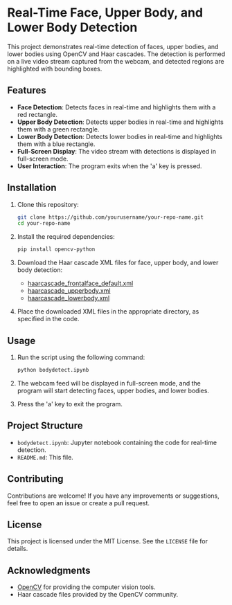 # Real-Time Face, Upper Body, and Lower Body Detection

This project demonstrates real-time detection of faces, upper bodies, and lower bodies using OpenCV and Haar cascades. The detection is performed on a live video stream captured from the webcam, and detected regions are highlighted with bounding boxes.

## Features

- **Face Detection**: Detects faces in real-time and highlights them with a red rectangle.
- **Upper Body Detection**: Detects upper bodies in real-time and highlights them with a green rectangle.
- **Lower Body Detection**: Detects lower bodies in real-time and highlights them with a blue rectangle.
- **Full-Screen Display**: The video stream with detections is displayed in full-screen mode.
- **User Interaction**: The program exits when the 'a' key is pressed.

## Installation

1. Clone this repository:

    ```bash
    git clone https://github.com/yourusername/your-repo-name.git
    cd your-repo-name
    ```

2. Install the required dependencies:

    ```bash
    pip install opencv-python
    ```

3. Download the Haar cascade XML files for face, upper body, and lower body detection:

    - [haarcascade_frontalface_default.xml](https://github.com/opencv/opencv/blob/master/data/haarcascades/haarcascade_frontalface_default.xml)
    - [haarcascade_upperbody.xml](https://github.com/opencv/opencv/blob/master/data/haarcascades/haarcascade_upperbody.xml)
    - [haarcascade_lowerbody.xml](https://github.com/opencv/opencv/blob/master/data/haarcascades/haarcascade_lowerbody.xml)

4. Place the downloaded XML files in the appropriate directory, as specified in the code.

## Usage

1. Run the script using the following command:

    ```bash
    python bodydetect.ipynb
    ```

2. The webcam feed will be displayed in full-screen mode, and the program will start detecting faces, upper bodies, and lower bodies.

3. Press the 'a' key to exit the program.

## Project Structure

- `bodydetect.ipynb`: Jupyter notebook containing the code for real-time detection.
- `README.md`: This file.

## Contributing

Contributions are welcome! If you have any improvements or suggestions, feel free to open an issue or create a pull request.

## License

This project is licensed under the MIT License. See the `LICENSE` file for details.

## Acknowledgments

- [OpenCV](https://opencv.org/) for providing the computer vision tools.
- Haar cascade files provided by the OpenCV community.

